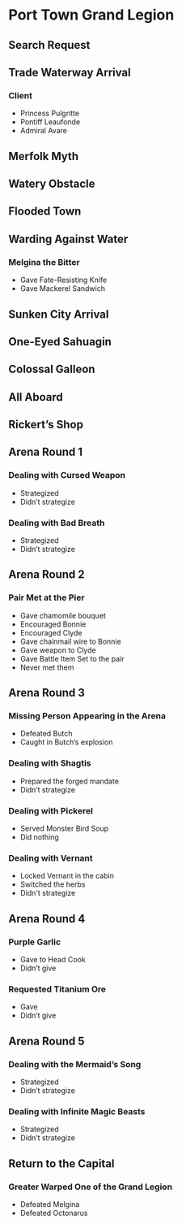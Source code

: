 # Port Town Grand Legion

## Search Request

## Trade Waterway Arrival

### Client

* Princess Pulgritte  
* Pontiff Leaufonde  
* Admiral Avare

## Merfolk Myth 

## Watery Obstacle

## Flooded Town

## Warding Against Water

### Melgina the Bitter

* Gave Fate-Resisting Knife  
* Gave Mackerel Sandwich

## Sunken City Arrival

## One-Eyed Sahuagin

## Colossal Galleon

## All Aboard

## Rickert’s Shop

## Arena Round 1

### Dealing with Cursed Weapon

* Strategized  
* Didn’t strategize

### Dealing with Bad Breath

* Strategized  
* Didn’t strategize

## Arena Round 2

### Pair Met at the Pier

* Gave chamomile bouquet
* Encouraged Bonnie  
* Encouraged Clyde
* Gave chainmail wire to Bonnie
* Gave weapon to Clyde
* Gave Battle Item Set to the pair
* Never met them 

## Arena Round 3

### Missing Person Appearing in the Arena

* Defeated Butch  
* Caught in Butch’s explosion

### Dealing with Shagtis

* Prepared the forged mandate  
* Didn’t strategize

### Dealing with Pickerel

* Served Monster Bird Soup
* Did nothing

### Dealing with Vernant
* Locked Vernant in the cabin
* Switched the herbs
* Didn't strategize

## Arena Round 4

### Purple Garlic

* Gave to Head Cook  
* Didn’t give

### Requested Titanium Ore

* Gave  
* Didn’t give

## Arena Round 5

### Dealing with the Mermaid’s Song

* Strategized  
* Didn’t strategize

### Dealing with Infinite Magic Beasts

* Strategized  
* Didn’t strategize

## Return to the Capital

### Greater Warped One of the Grand Legion

* Defeated Melgina
* Defeated Octonarus